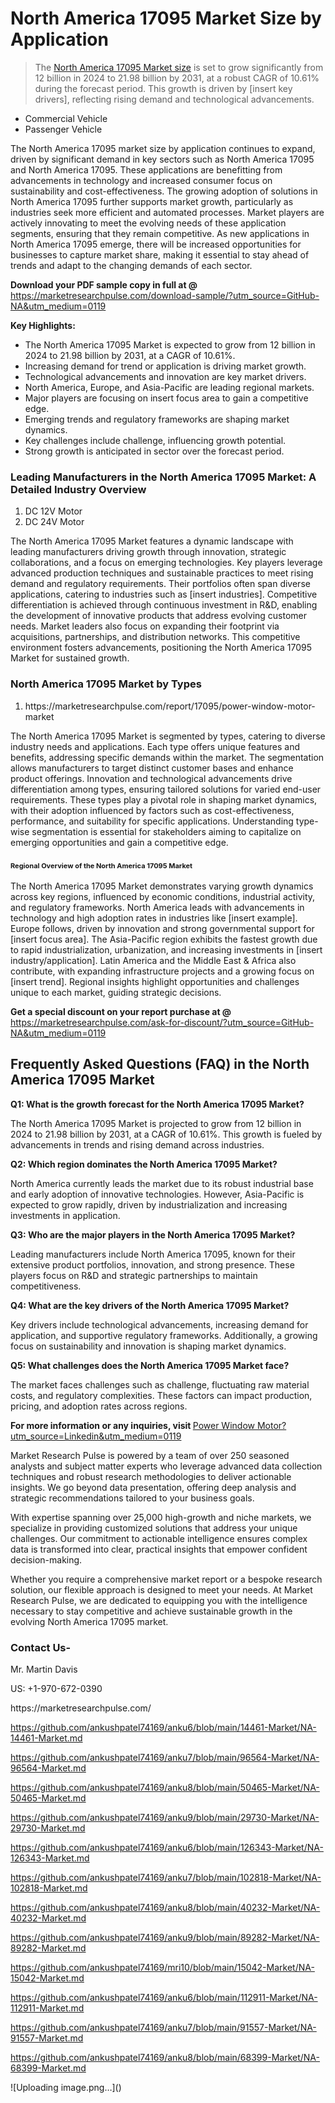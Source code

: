 <h1>North America 17095 Market&nbsp;Size by Application</h1><blockquote><p>The <a href="https://marketresearchpulse.com/download-sample/?utm_source=GitHub-NA&amp;utm_medium=0119">North America 17095 Market size</a> is set to grow significantly from 12 billion in 2024 to 21.98 billion by 2031, at a robust CAGR of 10.61% during the forecast period. This growth is driven by [insert key drivers], reflecting rising demand and technological advancements.</p></blockquote><ul><li>Commercial Vehicle<li> Passenger Vehicle</li></ul><p>The North America 17095 market size by application continues to expand, driven by significant demand in key sectors such as North America 17095 and North America 17095. These applications are benefitting from advancements in technology and increased consumer focus on sustainability and cost-effectiveness. The growing adoption of solutions in North America 17095 further supports market growth, particularly as industries seek more efficient and automated processes. Market players are actively innovating to meet the evolving needs of these application segments, ensuring that they remain competitive. As new applications in North America 17095 emerge, there will be increased opportunities for businesses to capture market share, making it essential to stay ahead of trends and adapt to the changing demands of each sector.</p><p><strong>Download your PDF sample copy in full at @ </strong><a href="https://marketresearchpulse.com/download-sample/?utm_source=GitHub-NA&amp;utm_medium=0119">https://marketresearchpulse.com/download-sample/?utm_source=GitHub-NA&amp;utm_medium=0119</a></p><p><strong>Key Highlights: </strong></p><ul><li>The North America 17095 Market is expected to grow from 12 billion in 2024 to 21.98 billion by 2031, at a CAGR of 10.61%.</li><li>Increasing demand for trend or application is driving market growth.</li><li>Technological advancements and innovation are key market drivers.</li><li>North America, Europe, and Asia-Pacific are leading regional markets.</li><li>Major players are focusing on insert focus area to gain a competitive edge.</li><li>Emerging trends and regulatory frameworks are shaping market dynamics.</li><li>Key challenges include challenge, influencing growth potential.</li><li>Strong growth is anticipated in sector over the forecast period.</li></ul><h3>Leading Manufacturers in the North America 17095 Market: A Detailed Industry Overview</h3><ol><li>DC 12V Motor<li> DC 24V Motor</li></ol><div class="flex max-w-full flex-col flex-grow"><div class="min-h-8 text-message flex w-full flex-col items-end gap-2 whitespace-normal break-words [.text-message+&amp;]:mt-5" dir="auto" data-message-author-role="assistant" data-message-id="fd8432e4-4910-450d-b182-61b7bfb0a01f" data-message-model-slug="gpt-4o"><div class="flex w-full flex-col gap-1 empty:hidden first:pt-[3px]"><div class="markdown prose w-full break-words dark:prose-invert light"><p>The North America 17095 Market features a dynamic landscape with leading manufacturers driving growth through innovation, strategic collaborations, and a focus on emerging technologies. Key players leverage advanced production techniques and sustainable practices to meet rising demand and regulatory requirements. Their portfolios often span diverse applications, catering to industries such as [insert industries]. Competitive differentiation is achieved through continuous investment in R&amp;D, enabling the development of innovative products that address evolving customer needs. Market leaders also focus on expanding their footprint via acquisitions, partnerships, and distribution networks. This competitive environment fosters advancements, positioning the North America 17095 Market for sustained growth.</p></div></div></div></div><h3>North America 17095 Market by Types</h3><ol><li>https://marketresearchpulse.com/report/17095/power-window-motor-market</li></ol><div class="flex max-w-full flex-col flex-grow"><div class="min-h-8 text-message flex w-full flex-col items-end gap-2 whitespace-normal break-words [.text-message+&amp;]:mt-5" dir="auto" data-message-author-role="assistant" data-message-id="084470be-0bb7-4664-bddf-5156b4f41249" data-message-model-slug="gpt-4o-mini"><div class="flex w-full flex-col gap-1 empty:hidden first:pt-[3px]"><div class="markdown prose w-full break-words dark:prose-invert light"><p>The North America 17095 Market is segmented by types, catering to diverse industry needs and applications. Each type offers unique features and benefits, addressing specific demands within the market. The segmentation allows manufacturers to target distinct customer bases and enhance product offerings. Innovation and technological advancements drive differentiation among types, ensuring tailored solutions for varied end-user requirements. These types play a pivotal role in shaping market dynamics, with their adoption influenced by factors such as cost-effectiveness, performance, and suitability for specific applications. Understanding type-wise segmentation is essential for stakeholders aiming to capitalize on emerging opportunities and gain a competitive edge.</p></div></div></div></div><h3><span style="font-size: 11px;">Regional Overview of the North America 17095 Market</span></h3><div class="flex max-w-full flex-col flex-grow"><div class="min-h-8 text-message flex w-full flex-col items-end gap-2 whitespace-normal break-words [.text-message+&amp;]:mt-5" dir="auto" data-message-author-role="assistant" data-message-id="e9038762-ce64-4e30-91c9-9bd413514231" data-message-model-slug="gpt-4o-mini"><div class="flex w-full flex-col gap-1 empty:hidden first:pt-[3px]"><div class="markdown prose w-full break-words dark:prose-invert light"><p>The North America 17095 Market demonstrates varying growth dynamics across key regions, influenced by economic conditions, industrial activity, and regulatory frameworks. North America leads with advancements in technology and high adoption rates in industries like [insert example]. Europe follows, driven by innovation and strong governmental support for [insert focus area]. The Asia-Pacific region exhibits the fastest growth due to rapid industrialization, urbanization, and increasing investments in [insert industry/application]. Latin America and the Middle East &amp; Africa also contribute, with expanding infrastructure projects and a growing focus on [insert trend]. Regional insights highlight opportunities and challenges unique to each market, guiding strategic decisions.</p></div></div></div></div><p><strong>Get a special discount on your report purchase at @ </strong><a href="https://marketresearchpulse.com/ask-for-discount/?utm_source=GitHub-NA&amp;utm_medium=0119">https://marketresearchpulse.com/ask-for-discount/?utm_source=GitHub-NA&amp;utm_medium=0119</a></p><h2>Frequently Asked Questions (FAQ) in the North America 17095 Market</h2><p><strong>Q1: What is the growth forecast for the North America 17095 Market?</strong></p><p>The North America 17095 Market is projected to grow from 12 billion in 2024 to 21.98 billion by 2031, at a CAGR of 10.61%. This growth is fueled by advancements in trends and rising demand across industries.</p><p><strong>Q2: Which region dominates the North America 17095 Market?</strong></p><p>North America currently leads the market due to its robust industrial base and early adoption of innovative technologies. However, Asia-Pacific is expected to grow rapidly, driven by industrialization and increasing investments in application.</p><p><strong>Q3: Who are the major players in the North America 17095 Market?</strong></p><p>Leading manufacturers include North America 17095, known for their extensive product portfolios, innovation, and strong presence. These players focus on R&amp;D and strategic partnerships to maintain competitiveness.</p><p><strong>Q4: What are the key drivers of the North America 17095 Market?</strong></p><p>Key drivers include technological advancements, increasing demand for application, and supportive regulatory frameworks. Additionally, a growing focus on sustainability and innovation is shaping market dynamics.</p><p><strong>Q5: What challenges does the North America 17095 Market face?</strong></p><p>The market faces challenges such as challenge, fluctuating raw material costs, and regulatory complexities. These factors can impact production, pricing, and adoption rates across regions.</p><p><strong>For more information or any inquiries, visit&nbsp;</strong><a href="Power Window Motor?utm_source=Linkedin&utm_medium=0119">Power Window Motor?utm_source=Linkedin&utm_medium=0119</a></p><p>Market Research Pulse is powered by a team of over 250 seasoned analysts and subject matter experts who leverage advanced data collection techniques and robust research methodologies to deliver actionable insights. We go beyond data presentation, offering deep analysis and strategic recommendations tailored to your business goals.</p><p>With expertise spanning over 25,000 high-growth and niche markets, we specialize in providing customized solutions that address your unique challenges. Our commitment to actionable intelligence ensures complex data is transformed into clear, practical insights that empower confident decision-making.</p><p>Whether you require a comprehensive market report or a bespoke research solution, our flexible approach is designed to meet your needs. At Market Research Pulse, we are dedicated to equipping you with the intelligence necessary to stay competitive and achieve sustainable growth in the evolving North America 17095 market.</p><h3><strong>Contact Us-</strong></h3><p>Mr. Martin Davis</p><p>US: +1-970-672-0390</p><p>https://marketresearchpulse.com/</p><p><a href="https://github.com/ankushpatel74169/anku6/blob/main/14461-Market/NA-14461-Market.md">https://github.com/ankushpatel74169/anku6/blob/main/14461-Market/NA-14461-Market.md</a></p><p><a href="https://github.com/ankushpatel74169/anku7/blob/main/96564-Market/NA-96564-Market.md">https://github.com/ankushpatel74169/anku7/blob/main/96564-Market/NA-96564-Market.md</a></p><p><a href="https://github.com/ankushpatel74169/anku8/blob/main/50465-Market/NA-50465-Market.md">https://github.com/ankushpatel74169/anku8/blob/main/50465-Market/NA-50465-Market.md</a></p><p><a href="https://github.com/ankushpatel74169/anku9/blob/main/29730-Market/NA-29730-Market.md">https://github.com/ankushpatel74169/anku9/blob/main/29730-Market/NA-29730-Market.md</a></p><p><a href="https://github.com/ankushpatel74169/anku6/blob/main/126343-Market/NA-126343-Market.md">https://github.com/ankushpatel74169/anku6/blob/main/126343-Market/NA-126343-Market.md</a></p><p><a href="https://github.com/ankushpatel74169/anku7/blob/main/102818-Market/NA-102818-Market.md">https://github.com/ankushpatel74169/anku7/blob/main/102818-Market/NA-102818-Market.md</a></p><p><a href="https://github.com/ankushpatel74169/anku8/blob/main/40232-Market/NA-40232-Market.md">https://github.com/ankushpatel74169/anku8/blob/main/40232-Market/NA-40232-Market.md</a></p><p><a href="https://github.com/ankushpatel74169/anku9/blob/main/89282-Market/NA-89282-Market.md">https://github.com/ankushpatel74169/anku9/blob/main/89282-Market/NA-89282-Market.md</a></p><p><a href="https://github.com/ankushpatel74169/mri10/blob/main/15042-Market/NA-15042-Market.md">https://github.com/ankushpatel74169/mri10/blob/main/15042-Market/NA-15042-Market.md</a></p><p><a href="https://github.com/ankushpatel74169/anku6/blob/main/112911-Market/NA-112911-Market.md">https://github.com/ankushpatel74169/anku6/blob/main/112911-Market/NA-112911-Market.md</a></p><p><a href="https://github.com/ankushpatel74169/anku7/blob/main/91557-Market/NA-91557-Market.md">https://github.com/ankushpatel74169/anku7/blob/main/91557-Market/NA-91557-Market.md</a></p><p><a href="https://github.com/ankushpatel74169/anku8/blob/main/68399-Market/NA-68399-Market.md">https://github.com/ankushpatel74169/anku8/blob/main/68399-Market/NA-68399-Market.md</a></p>
![Uploading image.png…]()
